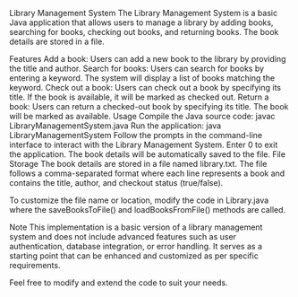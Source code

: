 Library Management System
The Library Management System is a basic Java application that allows users to manage a library by adding books, searching for books, checking out books, and returning books. The book details are stored in a file.

Features
Add a book: Users can add a new book to the library by providing the title and author.
Search for books: Users can search for books by entering a keyword. The system will display a list of books matching the keyword.
Check out a book: Users can check out a book by specifying its title. If the book is available, it will be marked as checked out.
Return a book: Users can return a checked-out book by specifying its title. The book will be marked as available.
Usage
Compile the Java source code: javac LibraryManagementSystem.java
Run the application: java LibraryManagementSystem
Follow the prompts in the command-line interface to interact with the Library Management System.
Enter 0 to exit the application. The book details will be automatically saved to the file.
File Storage
The book details are stored in a file named library.txt. The file follows a comma-separated format where each line represents a book and contains the title, author, and checkout status (true/false).

To customize the file name or location, modify the code in Library.java where the saveBooksToFile() and loadBooksFromFile() methods are called.

Note
This implementation is a basic version of a library management system and does not include advanced features such as user authentication, database integration, or error handling. It serves as a starting point that can be enhanced and customized as per specific requirements.

Feel free to modify and extend the code to suit your needs.
